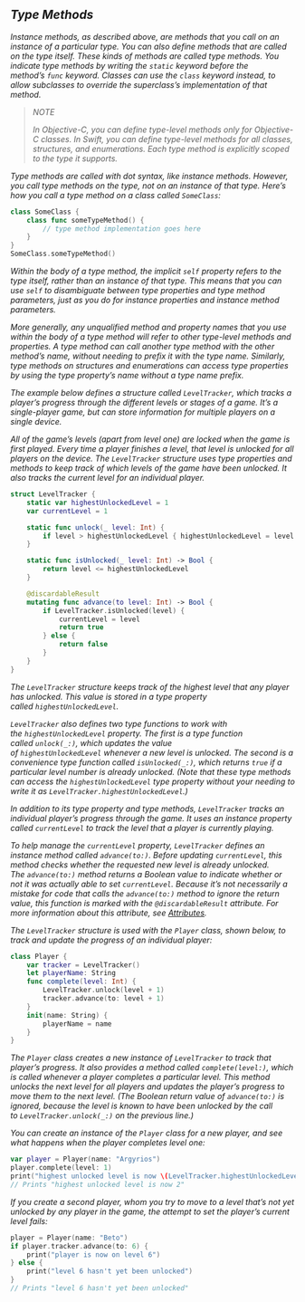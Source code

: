 ## *Type Methods*

*Instance methods, as described above, are methods that you call on an instance of a particular type. You can also define methods that are called on the type itself. These kinds of methods are called type methods. You indicate type methods by writing the `static` keyword before the method’s `func` keyword. Classes can use the `class` keyword instead, to allow subclasses to override the superclass’s implementation of that method.*

> *NOTE*
> 
> *In Objective-C, you can define type-level methods only for Objective-C classes. In Swift, you can define type-level methods for all classes, structures, and enumerations. Each type method is explicitly scoped to the type it supports.*

*Type methods are called with dot syntax, like instance methods. However, you call type methods on the type, not on an instance of that type. Here’s how you call a type method on a class called `SomeClass`:*

```swift
class SomeClass {
    class func someTypeMethod() {
        // type method implementation goes here
    }
}
SomeClass.someTypeMethod()
```

*Within the body of a type method, the implicit `self` property refers to the type itself, rather than an instance of that type. This means that you can use `self` to disambiguate between type properties and type method parameters, just as you do for instance properties and instance method parameters.*

*More generally, any unqualified method and property names that you use within the body of a type method will refer to other type-level methods and properties. A type method can call another type method with the other method’s name, without needing to prefix it with the type name. Similarly, type methods on structures and enumerations can access type properties by using the type property’s name without a type name prefix.*

*The example below defines a structure called `LevelTracker`, which tracks a player’s progress through the different levels or stages of a game. It’s a single-player game, but can store information for multiple players on a single device.*

*All of the game’s levels (apart from level one) are locked when the game is first played. Every time a player finishes a level, that level is unlocked for all players on the device. The `LevelTracker` structure uses type properties and methods to keep track of which levels of the game have been unlocked. It also tracks the current level for an individual player.*

```swift
struct LevelTracker {
    static var highestUnlockedLevel = 1
    var currentLevel = 1

    static func unlock(_ level: Int) {
        if level > highestUnlockedLevel { highestUnlockedLevel = level }
    }

    static func isUnlocked(_ level: Int) -> Bool {
        return level <= highestUnlockedLevel
    }

    @discardableResult
    mutating func advance(to level: Int) -> Bool {
        if LevelTracker.isUnlocked(level) {
            currentLevel = level
            return true
        } else {
            return false
        }
    }
}
```

*The `LevelTracker` structure keeps track of the highest level that any player has unlocked. This value is stored in a type property called `highestUnlockedLevel`.*

*`LevelTracker` also defines two type functions to work with the `highestUnlockedLevel` property. The first is a type function called `unlock(_:)`, which updates the value of `highestUnlockedLevel` whenever a new level is unlocked. The second is a convenience type function called `isUnlocked(_:)`, which returns `true` if a particular level number is already unlocked. (Note that these type methods can access the `highestUnlockedLevel` type property without your needing to write it as `LevelTracker.highestUnlockedLevel`.)*

*In addition to its type property and type methods, `LevelTracker` tracks an individual player’s progress through the game. It uses an instance property called `currentLevel` to track the level that a player is currently playing.*

*To help manage the `currentLevel` property, `LevelTracker` defines an instance method called `advance(to:)`. Before updating `currentLevel`, this method checks whether the requested new level is already unlocked. The `advance(to:)` method returns a Boolean value to indicate whether or not it was actually able to set `currentLevel`. Because it’s not necessarily a mistake for code that calls the `advance(to:)` method to ignore the return value, this function is marked with the `@discardableResult` attribute. For more information about this attribute, see [Attributes](https://docs.swift.org/swift-book/ReferenceManual/Attributes.html).*

*The `LevelTracker` structure is used with the `Player` class, shown below, to track and update the progress of an individual player:*

```swift
class Player {
    var tracker = LevelTracker()
    let playerName: String
    func complete(level: Int) {
        LevelTracker.unlock(level + 1)
        tracker.advance(to: level + 1)
    }
    init(name: String) {
        playerName = name
    }
}
```

*The `Player` class creates a new instance of `LevelTracker` to track that player’s progress. It also provides a method called `complete(level:)`, which is called whenever a player completes a particular level. This method unlocks the next level for all players and updates the player’s progress to move them to the next level. (The Boolean return value of `advance(to:)` is ignored, because the level is known to have been unlocked by the call to `LevelTracker.unlock(_:)` on the previous line.)*

*You can create an instance of the `Player` class for a new player, and see what happens when the player completes level one:*

```swift
var player = Player(name: "Argyrios")
player.complete(level: 1)
print("highest unlocked level is now \(LevelTracker.highestUnlockedLevel)")
// Prints "highest unlocked level is now 2"
```

*If you create a second player, whom you try to move to a level that’s not yet unlocked by any player in the game, the attempt to set the player’s current level fails:*

```swift
player = Player(name: "Beto")
if player.tracker.advance(to: 6) {
    print("player is now on level 6")
} else {
    print("level 6 hasn't yet been unlocked")
}
// Prints "level 6 hasn't yet been unlocked"
```
